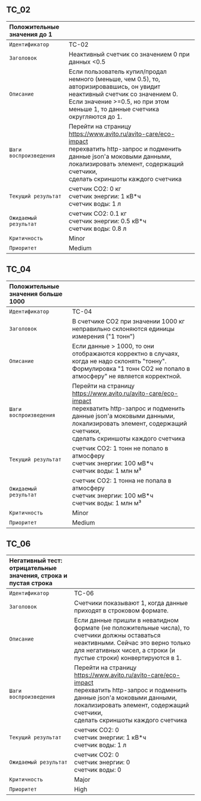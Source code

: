 
## TC_02
| **Положительные значения до 1** |                                                                                                                                                                                                                                                                                                                                                                        |
|:--------------------------------|:-----------------------------------------------------------------------------------------------------------------------------------------------------------------------------------------------------------------------------------------------------------------------------------------------------------------------------------------------------------------------|
| `Идентификатор`                 | TC-02                                                                                                                                                                                                                                                                                                                                                                  |
| `Заголовок`                     | Неактивный счетчик со значением 0 при данных <0.5                                                                                                                                                                                                                                                                                                                      |
| `Описание`                      | Если пользователь купил/продал немного (меньше, чем 0.5), то, авторизировавшись, он увидит неактивный счетчик со значением 0. Если значение >=0.5, но при этом меньше 1, то данные счетчика округляются до 1.                                                                                                                                                          |
| `Шаги воспроизведения`          | Перейти на страницу https://www.avito.ru/avito-care/eco-impact<br/>перехватить http-запрос и подменить данные json'а моковыми данными,<br/>локализировать элемент, содержащий счетчики,<br/>сделать скриншоты каждого счетчика                                                                                                                                         |
| `Текущий результат`             | счетчик CO2: 0 кг<br/>счетчик энергии: 1 кВ*ч<br/>счетчик воды: 1 л                                                                                                                                                                                                                                                                                                    |
| `Ожидаемый результат`           | счетчик CO2: 0.1 кг<br/>счетчик энергии: 0.5 кВ*ч<br/>счетчик воды: 0.8 л                                                                                                                                                                                                                                                                                              |
| `Критичность`                   | Minor                                                                                                                                                                                                                                                                                                                                                                  |
| `Приоритет`                     | Medium                                                                                                                                                                                                                                                                                                                                                                 |

## TC_04
| **Положительные значения больше 1000** |                                                                                                                                                                                                                                |
|:---------------------------------------|:-------------------------------------------------------------------------------------------------------------------------------------------------------------------------------------------------------------------------------|
| `Идентификатор`                        | TC-04                                                                                                                                                                                                                          |
| `Заголовок`                            | В счетчике CO2 при значении 1000 кг неправильно склоняются единицы измерения ("1 тонн")                                                                                                                                        |
| `Описание`                             | Если данные > 1000, то они отображаются корректно в случаях, когда не надо склонять "тонну". Формулировка "1 тонн CO2 не попало в атмосферу" не является корректной.                                                           |
| `Шаги воспроизведения`                 | Перейти на страницу https://www.avito.ru/avito-care/eco-impact<br/>перехватить http-запрос и подменить данные json'а моковыми данными,<br/>локализировать элемент, содержащий счетчики,<br/>сделать скриншоты каждого счетчика |
| `Текущий результат`                    | счетчик CO2: 1 тонн не попало в атмосферу<br/>счетчик энергии: 100 мВ*ч<br/>счетчик воды: 1 млн м³                                                                                                                             |
| `Ожидаемый результат`                  | счетчик CO2: 1 тонна не попала в атмосферу<br/>счетчик энергии: 100 мВ*ч<br/>счетчик воды: 1 млн м³                                                                                                                            |
| `Критичность`                          | Minor                                                                                                                                                                                                                          |
| `Приоритет`                            | Medium                                                                                                                                                                                                                         |


## TC_06
| **Негативный тест: отрицательные значения, строка и пустая строка** |                                                                                                                                                                                                                                |
|:--------------------------------------------------------------------|:-------------------------------------------------------------------------------------------------------------------------------------------------------------------------------------------------------------------------------|
| `Идентификатор`                                                     | TC-06                                                                                                                                                                                                                          |
| `Заголовок`                                                         | Счетчики показывают 1, когда данные приходят в строковом формате.                                                                                                                                                              |
| `Описание`                                                          | Если данные пришли в невалидном формате (не положительные числа), то счетчики должны оставаться неактивными. Сейчас это верно только для негативных чисел, а строки (и пустые строки) конвертируются в 1.                      |
| `Шаги воспроизведения`                                              | Перейти на страницу https://www.avito.ru/avito-care/eco-impact<br/>перехватить http-запрос и подменить данные json'а моковыми данными,<br/>локализировать элемент, содержащий счетчики,<br/>сделать скриншоты каждого счетчика |
| `Текущий результат`                                                 | счетчик CO2: 0<br/>счетчик энергии: 1 кВ*ч<br/>счетчик воды: 1 л                                                                                                                                                               |
| `Ожидаемый результат`                                               | счетчик CO2: 0<br/>счетчик энергии: 0<br/>счетчик воды: 0                                                                                                                                                                      |
| `Критичность`                                                       | Major                                                                                                                                                                                                                          |
| `Приоритет`                                                         | High                                                                                                                                                                                                                           |